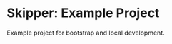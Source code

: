 Skipper: Example Project
========================

Example project for bootstrap and local development.
